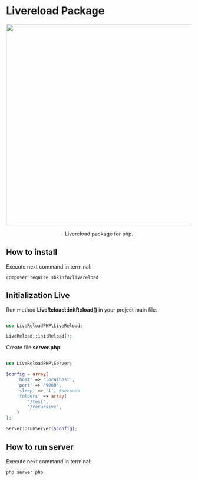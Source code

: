 # Livereload Package

<p align="center">
    <img src="https://wp-rocket.me/wp-content/uploads/2/auto-update.jpg" width="546">
</p>

<p align="center">
    Livereload package for php.
</p>



## How to install

Execute next command in terminal:

    composer require sbkinfo/livereload


## Initialization Live

Run method <b>LiveReload::initReload()</b> 
in your project main file.

```php

use LiveReloadPHP\LiveReload;

LiveReload::initReload();

```

Create file <b>server.php</b>:

```php

use LiveReloadPHP\Server;

$config = array(
	'host' => 'localhost',
	'port' => '9060',
	'sleep' => '1', #seconds
	'folders' => array(
		'/test',
		'/recursive',
	)
);

Server::runServer($config);

```

## How to run server

Execute next command in terminal:

    php server.php

